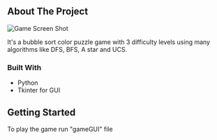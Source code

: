
## About The Project

![Game Screen Shot](https://https://github.com/sedramerkhan/bubbleSortGame/master/image.png?row=true)

It's a bubble sort color puzzle game with 3 difficulty levels using many algorithms like DFS, BFS, A star and UCS.

### Built With

* Python
* Tkinter for GUI

## Getting Started

To play the game run  "gameGUI" file




